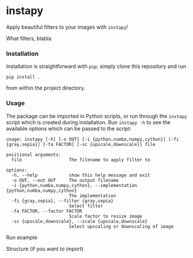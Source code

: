 # instapy

Apply beautiful filters to your images with `instapy`!

What filters, blabla


### Installation

Installation is straightforward with `pip`; simply clone this repository and run
```
pip install .
```
from within the project directory.


### Usage

The package can be imported in Python scripts, or run through the `instapy` script which is created during installation. Run `instapy -h` to see the available options which can be passed to the script:
```
usage: instapy [-h] [-o OUT] [-i {python,numba,numpy,cython}] [-fi {gray,sepia}] [-fa FACTOR] [-sc {upscale,downscale}] file

positional arguments:
  file                  The filename to apply filter to

options:
  -h, --help            show this help message and exit
  -o OUT, --out OUT     The output filename
  -i {python,numba,numpy,cython}, --implementation {python,numba,numpy,cython}
                        The implementation
  -fi {gray,sepia}, --filter {gray,sepia}
                        Select filter
  -fa FACTOR, --factor FACTOR
                        Scale factor to resize image
  -sc {upscale,downscale}, --scale {upscale,downscale}
                        Select upscaling or downscaling of image
```

Run example

Structure (if you want to import)